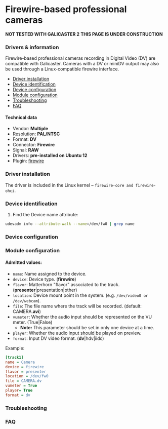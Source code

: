Firewire-based professional cameras
===================================

**NOT TESTED WITH GALICASTER 2**
**THIS PAGE IS UNDER CONSTRUCTION**

### Drivers & information
Firewire-based professional cameras recording in Digital Video (DV) are compatible with Galicaster. Cameras with a DV or miniDV output may also be used through a Linux-compatible firewire interface.

* [Driver installation](#driver-installation)
* [Device identification](#device-identification)
* [Device configuration](#device-configuration)
* [Module configuration](#module-configuration)
* [Troubleshooting](#troubleshooting)
* [FAQ](#faq)

#### Technical data
* Vendor: **Multiple**
* Resolution: **PAL/NTSC**
* Format: **DV**
* Connector: **Firewire**
* Signal: **RAW**
* Drivers: **pre-installed on Ubuntu 12**
* Plugin: [firewire](../Firewire.md)


### Driver installation
The driver is included in the Linux kernel – `firewire-core and firewire-ohci`.

### Device identification
1. Find the Device name attribute:
```bash
udevadm info --attribute-walk --name=/dev/fw0 | grep name
```

### Device configuration

### Module configuration
#### Admitted values:
* `name`: Name assigned to the device.
* `device`: Device type. (**firewire**)
* `flavor`: Matterhorn "flavor" associated to the track. (**presenter**|presentation|other)
* `location`: Device mount point in the system. (e.g. `/dev/video0 or /dev/webcam`).
* `file`: The file name where the track will be recorded. (default: CAMERA.**avi**)
* `vumeter`: Whether the audio input should be represented on the VU meter. (True|False)
  * **Note:** This parameter should be set in only one device at a time.
* `player`: Whether the audio input should be played on preview.
* `format`: Input DV video format. (**dv**|hdv|iidc)

Example:
```ini
[track1]
name = Camera
device = firewire
flavor = presenter
location = /dev/fw0
file = CAMERA.dv
vumeter = True
player= True
format = dv
```
### Troubleshooting

### FAQ
